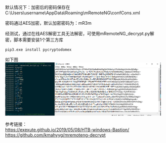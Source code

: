 默认情况下：加密后的密码保存在C:\Users\username\AppData\Roaming\mRemoteNG\confCons.xml  

密码通过AES加密，默认加密密码为：mR3m  

经测试，通过在线AES解密工具无法解密，可使用mRemoteNG_decrypt.py解密，脚本需要安装1个第三方库  
```
pip3.exe install pycryptodomex
```

如下图  
![image](./pic/1.png)  

参考链接：  
https://exexute.github.io/2019/05/08/HTB-windows-Bastion/  
https://github.com/kmahyyg/mremoteng-decrypt  
